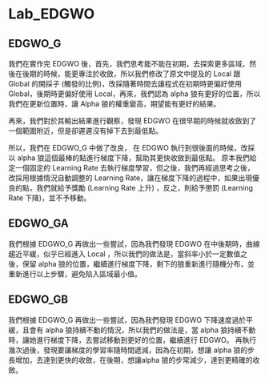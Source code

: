 # Lab_EDGWO 
## EDGWO_G
我們在實作完 EDGWO 後，首先，我們思考能不能在初期，去探索更多區域，然後在後期的時候，能更專注於收斂，所以我們修改了原文中提及的 Local 跟 Global 的開採子 (觸發的比例)，改採隨著時間去讓程式在初期時更偏好使用 Global，後期時更偏好使用 Local，再來，我們認為 alpha 狼有更好的位置，所以我們在更新位置時，讓 Alpha 狼的權重變高，期望能有更好的結果。

再來，我們對於其輸出結果進行觀察，發現 EDGWO 在很早期的時候就收斂到了一個範圍附近，但是卻遲遲沒有掉下去到最低點。

所以，我們在 EDGWO_G 中做了改良， 在 EDGWO 執行到很後面的時候，改採以 alpha 狼這個最棒的點進行梯度下降，幫助其更快收斂到最低點。
原本我們給定一個固定的 Learning Rate 去執行梯度學習，但之後，我們再經過思考之後，改採用根據情況自動調整的 Learning Rate，讓在梯度下降的過程中，如果出現優良的點，我們就給予獎勵 (Learning Rate 上升) ，反之，則給予懲罰 (Learning Rate 下降)，並不予移動。

## EDGWO_GA

我們根據 EDGWO_G 再做出一些嘗試，因為我們發現 EDGWO 在中後期時，曲線趨近平緩，似乎已經進入 Local ，所以我們的做法是，當斜率小於一定數值之後，保留 alpha 狼的位置，繼續進行梯度下降，剩下的狼重新進行隨機分布，並重新進行以上步驟，避免陷入區域最小值。

## EDGWO_GB

我們根據 EDGWO_G 再做出一些嘗試，因為我們發現 EDGWO 下降速度過於平緩，且會有 alpha 狼持續不動的情況，所以我們的做法是，當 alpha 狼持續不動時，讓她進行梯度下降，去嘗試移動到更好的位置，繼續進行 EDGWO。 再執行幾次過後，發現要讓梯度的學習率隨時間遞減，因為在初期，想讓 alpha 狼的步長增加，去達到更快的收斂，在後期，想讓alpha 狼的步常減少，達到更精確的收斂。